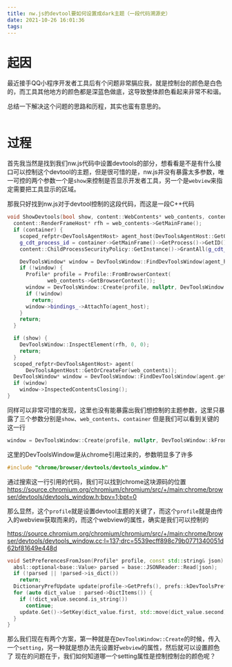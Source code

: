```yaml
---
title: nw.js的devtool要如何设置成dark主题（一段代码溯源史）
date: 2021-10-26 16:01:36
tags:
---
```

# 起因
最近接手QQ小程序开发者工具后有个问题非常膈应我，就是控制台的颜色是白色的，而工具其他地方的颜色都是深蓝色做底，这导致整体颜色看起来非常不和谐。

总结一下解决这个问题的思路和历程，其实也蛮有意思的。

![]()

# 过程
首先我当然是找到我们nw.js代码中设置devtools的部分，想看看是不是有什么接口可以控制这个devtool的主题，但是很可惜的是，nw.js并没有暴露太多参数，唯一可控的两个参数一个是`show`来控制是否显示开发者工具，另一个是`webview`来指定需要把工具显示的区域。

那我只好找到nw.js对于devtool控制的这段代码，而这是一段C++代码
```cpp
void ShowDevtools(bool show, content::WebContents* web_contents, content::WebContents* container) {
  content::RenderFrameHost* rfh = web_contents->GetMainFrame();
  if (container) {
    scoped_refptr<DevToolsAgentHost> agent_host(DevToolsAgentHost::GetOrCreateFor(web_contents));
    g_cdt_process_id = container->GetMainFrame()->GetProcess()->GetID();
    content::ChildProcessSecurityPolicy::GetInstance()->GrantAll(g_cdt_process_id);

    DevToolsWindow* window = DevToolsWindow::FindDevToolsWindow(agent_host.get());
    if (!window) {
      Profile* profile = Profile::FromBrowserContext(
             web_contents->GetBrowserContext());
      window = DevToolsWindow::Create(profile, nullptr, DevToolsWindow::kFrontendDefault, std::string(), false, std::string(), std::string(), false, false, container);
      if (!window)
        return;
      window->bindings_->AttachTo(agent_host);
    }
    return;
  }

  if (show) {
    DevToolsWindow::InspectElement(rfh, 0, 0);
    return;
  }
  scoped_refptr<DevToolsAgentHost> agent(
      DevToolsAgentHost::GetOrCreateFor(web_contents));
  DevToolsWindow* window = DevToolsWindow::FindDevToolsWindow(agent.get());
  if (window)
    window->InspectedContentsClosing();
}
```
同样可以非常可惜的发现，这里也没有能暴露出我们想控制的主题参数，这里只暴露了三个参数分别是`show`、`web_contents`、`container`
但是我们可以看到关键的这一行
```cpp
window = DevToolsWindow::Create(profile, nullptr, DevToolsWindow::kFrontendDefault, std::string(), false, std::string(), std::string(), false, false, container);
```
这里的DevToolsWindow是从chrome引用过来的，参数明显多了许多
```cpp
#include "chrome/browser/devtools/devtools_window.h"
```
通过搜索这一行引用的代码，我们可以找到chrome这块源码的位置
https://source.chromium.org/chromium/chromium/src/+/main:chrome/browser/devtools/devtools_window.h;bpv=1;bpt=0

那么显然，这个`profile`就是设置devtool主题的关键了，而这个`profile`就是由传入的webview获取而来的，而这个webview的属性，确实是我们可以控制的

https://source.chromium.org/chromium/chromium/src/+/main:chrome/browser/devtools/devtools_window.cc;l=137;drc=5539ecff898c79b0771340051d62bf81649e448d
```cpp
void SetPreferencesFromJson(Profile* profile, const std::string& json) {
  absl::optional<base::Value> parsed = base::JSONReader::Read(json);
  if (!parsed || !parsed->is_dict())
    return;
  DictionaryPrefUpdate update(profile->GetPrefs(), prefs::kDevToolsPreferences);
  for (auto dict_value : parsed->DictItems()) {
    if (!dict_value.second.is_string())
      continue;
    update.Get()->SetKey(dict_value.first, std::move(dict_value.second));
  }
}
```
那么我们现在有两个方案，第一种就是在`DevToolsWindow::Create`的时候，传入一个`setting`，另一种就是想办法先设置好`webview`的属性，然后就可以设置颜色了
现在的问题在于，我们如何知道哪一个setting属性是控制控制台的颜色呢？